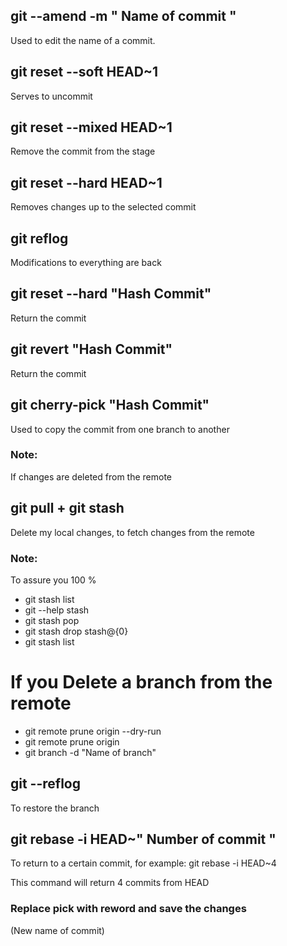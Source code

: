 ## git --amend -m " **Name of commit** "

Used to edit the name of a commit.

## git reset --soft HEAD~1

Serves to uncommit

## git reset --mixed HEAD~1

Remove the commit from the stage

## git reset --hard HEAD~1

Removes changes up to the selected commit

## git reflog

Modifications to everything are back

## git reset --hard "Hash Commit"

Return the commit

## git revert "Hash Commit"

Return the commit

## git cherry-pick "Hash Commit"

Used to copy the commit from one branch to another

### Note:

If changes are deleted from the remote

## git pull + git stash

Delete my local changes, to fetch changes from the remote

### Note:

To assure you 100 %

- git stash list
- git --help stash
- git stash pop
- git stash drop stash@{0}
- git stash list

# If you Delete a branch from the remote

- git remote prune origin --dry-run
- git remote prune origin
- git branch -d "Name of branch"

## git --reflog

To restore the branch

## git rebase -i HEAD~" Number of commit "

To return to a certain commit, for example:
git rebase -i HEAD~4

This command will return 4 commits from HEAD

### Replace pick with reword and save the changes

(New name of commit)
